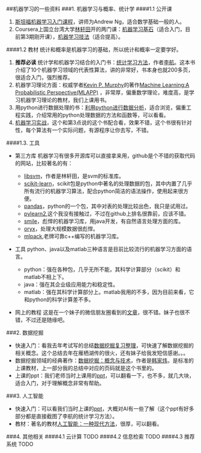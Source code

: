 ##机器学习的一些资料
###1. 机器学习与概率、统计学
####1.1 公开课
1. [斯坦福机器学习入门课程](https://www.coursera.org/learn/machine-learning)，讲师为Andrew Ng，适合数学基础一般的人。
2. Coursera上国立台湾大学[林轩田](https://www.coursera.org/instructor/htlin)开的两门课：[机器学习基石](https://www.coursera.org/course/ntumlone)（适合入门，目前第3期刚开课），[机器学习技法](https://www.coursera.org/course/ntumltwo)（适合提高）。

####1.2 教材
统计和概率是机器学习的基础，所以统计和概率一定要学好。

1. **推荐必读**   统计学和机器学习结合的入门书：[统计学习方法](https://github.com/jindongwang/MachineLearning/blob/master/books/2012.%E6%9D%8E%E8%88%AA.%E7%BB%9F%E8%AE%A1%E5%AD%A6%E4%B9%A0%E6%96%B9%E6%B3%95.pdf)，作者[李航](http://blog.sina.com.cn/u/2060750830)。这本书介绍了10个机器学习领域的代表性算法，讲的非常好，书本身也就200多页，很适合入门，强烈推荐。
2. 机器学习理论方面：权威学者[Kevin P. Murphy](http://www.cs.ubc.ca/~murphyk/)的著作[Machine Learning:A Probabilistic Perspective(MLAPP)](https://github.com/jindongwang/MachineLearning/blob/master/books/mlapp.pdf) ，非常厚，偏重数学理论，难度高，是学习机器学习理论的教材，我们上课用书。
3. 用python进行数据处理的书：[利用python进行数据分析](http://dlwt.csdn.net/fd.php?i=651281517754404&s=45e7feb35741a9192c2049454658704e)，适合浏览，偏重工程实践，介绍常用的python处理数据的方法和函数等，可以看看。
4. [机器学习实战](https://github.com/jindongwang/MachineLearning/tree/master/books/%E6%9C%BA%E5%99%A8%E5%AD%A6%E4%B9%A0%E5%AE%9E%E6%88%98)，这个和第3点说的这个书配合看，效果不错，这个书很有针对性，每个算法有一个实际问题，有源程序让你去写，不错。

####1.3. 工具
* 第三方库
	机器学习有很多开源库可以直接拿来用，github是个不错的获取代码的网站，比较著名的有：
    * [libsvm](https://github.com/cjlin1/libsvm)，作者是林轩田，是svm的标准库。
    * [scikit-learn](http://scikit-learn.org)，scikit包是python中著名的处理数据的包，其中内置了几乎所有流行的机器学习算法，配合python简洁的语法操作，使用起来很方便。
    * [pandas](http://www.cnblogs.com/chaosimple/p/4153083.html)，python的一个包，其中对表的处理比较出色，我只是试用过。
    * [pylearn2](https://github.com/lisa-lab/pylearn2),这个我没有接触过，不过在github上排名很靠前，应该不错。
    * [smile](https://github.com/haifengl/smile)，彪悍的机器学习库，用java开发，有自然语言处理方面的库。
    * [oryx](https://github.com/cloudera/oryx)，处理大规模数据很彪悍。
    * [mlpack](https://github.com/mlpack/mlpack),老牌可靠c++编写的机器学习库。

* 工具
python、java以及matlab三种语言是目前比较流行的机器学习方面的语言。
    * python：强在各种包，几乎无所不能，其科学计算部分（scikit）和matlab不相上下。
    * java：强在其企业级应用能力和稳定性。
    * matlab：强在其科学计算部分上。matlab我用的不多，因为目前来看，它和python的科学计算差不多。

* 网上的教程
这是在一个妹子的微信朋友圈看到的[文章](http://mp.weixin.qq.com/s?__biz=MjM5MjAxMDM4MA==&mid=205009516&idx=1&sn=c5b157ad3fac5c5551a210b0d7df82e6&scene=1&key=dffc561732c22651bb1642a345869d95ab71b4da7c9d7e4cbaf2b67a7b354b4fc8d6a6105171f7a8d0afde389529bb7f&ascene=1&uin=NjMzMjQzMTYw&devicetype=Windows+10&version=61020020&pass_ticket=ygVY8iy3pSYNZ2Rwe2FnXSQ5lRAKLeMmssjmRIlD4QYgBeYoE1OPVBL%2BfpjaKY0i)，很不错。妹子也很不错，不过还是随缘吧。

###2. 数据挖掘
* 快速入门：看我去年考试写的总结[数据挖掘复习整理](https://github.com/jindongwang/MachineLearning/blob/master/books/Data%20Mining/%E6%95%B0%E6%8D%AE%E6%8C%96%E6%8E%98%E5%A4%8D%E4%B9%A0%E6%95%B4%E7%90%86.pdf)，可快速了解数据挖掘的相关概念。这个总结去年在雁栖湖传的很火，还有妹子给我发短信感谢。。。
* 数据挖掘领域的经典著作：[数据挖掘：概念与技术](https://github.com/jindongwang/MachineLearning/blob/master/books/Data%20Mining/%E6%95%B0%E6%8D%AE%E6%8C%96%E6%8E%98%E6%A6%82%E5%BF%B5%E4%B8%8E%E6%8A%80%E6%9C%AF%EF%BC%88%E4%B8%AD%E6%96%87%E7%AC%AC%E4%B8%89%E7%89%88%EF%BC%89.pdf)，作者是[韩家炜](http://baike.baidu.com/link?url=UsI-yAamHGGNoe22xOWX7XjU-8eILnF4oQTP-2dysekLxDk6FleEefGc013or725zvos5Mach2j6cWEKcv2DF_)，是标准的上课教材，上一部分我的总结中对应的页码就是这个书里的。
* 上课的ppt：我们老师当时上课用的[ppt](https://github.com/jindongwang/MachineLearning/tree/master/books/Data%20Mining/ppt)，可以翻看一下，也不多，就几大块，适合入门，对于理解概念非常有帮助。

###3. 人工智能
* 快速入门：可以看我们当时上课的[ppt](https://github.com/jindongwang/MachineLearning/tree/master/books/AI/ppt)，大概对AI有一些了解（这个ppt有好多部分都是直接截图了李航的统计学习方法）。
* 教材：著名的教材[人工智能：一种现代方法](https://github.com/jindongwang/MachineLearning/blob/master/books/AI/%E4%BA%BA%E5%B7%A5%E6%99%BA%E8%83%BD%EF%BC%9A%E4%B8%80%E7%A7%8D%E7%8E%B0%E4%BB%A3%E6%96%B9%E6%B3%95%EF%BC%88%E7%AC%AC2%E7%89%88%EF%BC%89%E9%83%A8%E5%88%861.pdf)，很厚，可以翻看。

###4. 其他相关
####4.1 云计算
TODO
####4.2 信息检索
TODO
####4.3 推荐系统
TODO
